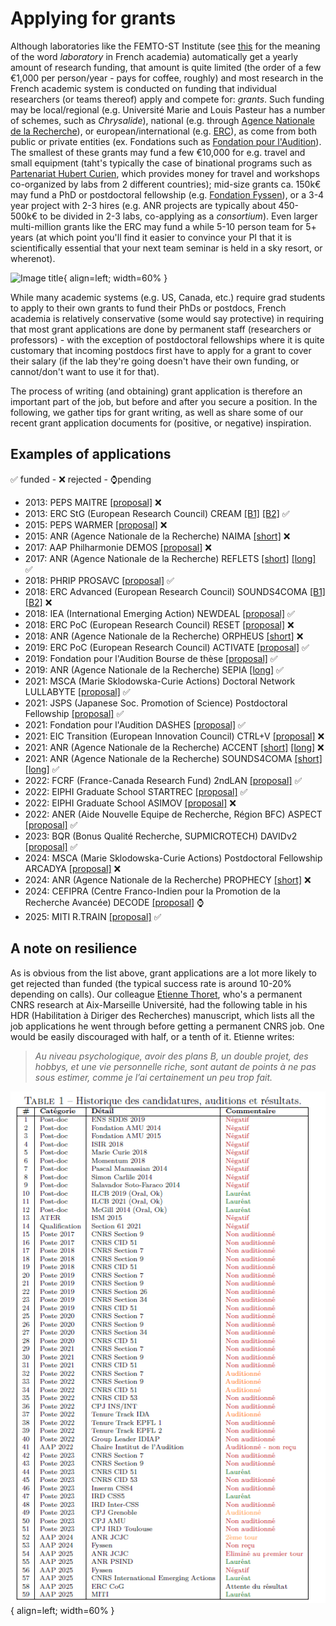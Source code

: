 # Applying for grants

Although laboratories like the FEMTO-ST Institute (see [this](../../../about-the-lab/about-the-team-dept-and-institute/#about-labs-teams-and-groups) for the meaning of the word _laboratory_ in French academia) automatically get a yearly amount of research funding, that amount is quite limited (the order of a few €1,000 per person/year - pays for coffee, roughly) and most research in the French academic system is conducted on funding that individual researchers (or teams thereof) apply and compete for: _grants_. Such funding may be local/regional (e.g. Université Marie and Louis Pasteur has a number of schemes, such as _Chrysalide_), national (e.g. through [Agence Nationale de la Recherche](https://anr.fr/)), or european/international (e.g. [ERC](https://erc.europa.eu/homepage)), as come from both public or private entities (ex. Fondations such as [Fondation pour l'Audition](https://www.fondationpourlaudition.org/)). The smallest of these grants may fund a few €10,000 for e.g. travel and small equipment (taht's typically the case of binational programs such as [Partenariat Hubert Curien](https://www.campusfrance.org/fr/phc), which provides money for travel and workshops co-organized by labs from 2 different countries); mid-size grants ca. 150k€ may fund a PhD or postdoctoral fellowship (e.g. [Fondation Fyssen](https://www.fondationfyssen.fr/en/our-actions/study-grants/)), or a 3-4 year project with 2-3 hires (e.g. ANR projects are typically about 450-500k€ to be divided in 2-3 labs, co-applying as a _consortium_). Even larger multi-million grants like the ERC may fund a while 5-10 person team for 5+ years (at which point you'll find it easier to convince your PI that it is scientifically essential that your next team seminar is held in a sky resort, or wherenot). 

![Image title](http://www.phdcomics.com/comics/archive/phd092713s.gif){ align=left; width=60% }

While many academic systems (e.g. US, Canada, etc.) require grad students to apply to their own grants to fund their PhDs or postdocs, French academia is relatively conservative (some would say protective) in requiring that most grant applications are done by permanent staff (researchers or professors) - with the exception of postdoctoral fellowships where it is quite customary that incoming postdocs first have to apply for a grant to cover their salary (if the lab they're going doesn't have their own funding, or cannot/don't want to use it for that). 

The process of writing (and obtaining) grant application is therefore an important part of the job, but before and after you secure a position. In the following, we gather tips for grant writing, as well as share some of our recent grant application documents for (positive, or negative) inspiration. 


## Examples of applications 

:white_check_mark: funded - :x: rejected - :watch:pending

- 2013: PEPS MAITRE [[proposal]](../../downloads/grants/PEPS_2013_MAITRE.pdf) :x:
- 2013: ERC StG (European Research Council) CREAM [[B1]](../../downloads/grants/ERC_StG_2013_CREAM_B1.pdf) [[B2]](../../downloads/grants/ERC_StG_2013_CREAM_B2.pdf) :white_check_mark:
- 2015: PEPS WARMER [[proposal]](../../downloads/grants/PEPS_2015_WARMER.pdf) :x:
- 2015: ANR (Agence Nationale de la Recherche) NAIMA [[short]](../../downloads/grants/ANR_2015_NAIMA_short.pdf)  :x:
- 2017: AAP Philharmonie DEMOS [[proposal]](../../downloads/grants/PHILHARMONIE_DEMOS_2017.pdf) :x:
- 2017: ANR (Agence Nationale de la Recherche) REFLETS [[short]](../../downloads/grants/ANR_2017_REFLETS_short.pdf) [[long]](../../downloads/grants/ANR_2017_REFLETS_long.pdf) :white_check_mark:
- 2018: PHRIP PROSAVC [[proposal]](../../downloads/grants/PHRIP_2018_PROSAVC.pdf) :white_check_mark:
- 2018: ERC Advanced (European Research Council) SOUNDS4COMA [[B1]](../../downloads/grants/ERC_ADV_2018_SOUNDS4COMA_B1.pdf) [[B2]](../../downloads/grants/ERC_ADV_2018_SOUNDS4COMA_B2.pdf) :x:
- 2018: IEA (International Emerging Action) NEWDEAL [[proposal]](../../downloads/grants/IEA_2018_NEWDEAL.pdf) :white_check_mark:
- 2018: ERC PoC (European Research Council) RESET [[proposal]](../../downloads/grants/ERC_POC_2018_RESET.pdf) :x:
- 2018: ANR (Agence Nationale de la Recherche) ORPHEUS [[short]](../../downloads/grants/ANR_2018_ORPHEUS_short.pdf) :x:
- 2019: ERC PoC (European Research Council) ACTIVATE [[proposal]](../../downloads/grants/ERC_POC_2019_ACTIVATE.pdf) :white_check_mark:
- 2019: Fondation pour l'Audition Bourse de thèse [[proposal]](../../downloads/grants/FPA_2019_THESE.pdf) :white_check_mark:
- 2019: ANR (Agence Nationale de la Recherche) SEPIA  [[long]](../../downloads/grants/ANR_2019_SEPIA_long.pdf) :white_check_mark:
- 2021: MSCA (Marie Sklodowska-Curie Actions) Doctoral Network LULLABYTE [[proposal]](../../downloads/grants/MSCA_DN_2021_LULLABYTE.pdf) :white_check_mark:
- 2021: JSPS (Japanese Soc. Promotion of Science) Postdoctoral Fellowship [[proposal]](../../downloads/grants/JSPS_2021_GUEROUAOU.pdf) :white_check_mark:
- 2021: Fondation pour l'Audition DASHES [[proposal]](../../downloads/grants/FPA_2021_DASHES.pdf) :white_check_mark:
- 2021: EIC Transition (European Innovation Council) CTRL+V [[proposal]](../../downloads/grants/EIC_Transition_2021_CTRLV.pdf) :x:
- 2021: ANR (Agence Nationale de la Recherche) ACCENT [[short]](../../downloads/grants/ANR_2021_ACCENT_short.pdf) [[long]](../../downloads/grants/ANR_2021_ACCENT_long.pdf) :x:
- 2021: ANR (Agence Nationale de la Recherche) SOUNDS4COMA [[short]](../../downloads/grants/ANR_2021_SOUNDS4COMA_short.pdf) [[long]](../../downloads/grants/ANR_2021_SOUNDS4COMA_long.pdf) :white_check_mark:
- 2022: FCRF (France-Canada Research Fund) 2ndLAN [[proposal]](../../downloads/grants/FCRF_2022_2NDLAN.pdf) :white_check_mark:
- 2022: EIPHI Graduate School STARTREC [[proposal]](../../downloads/grants/EIPHI_2022_STARTREC.pdf) :white_check_mark:
- 2022: EIPHI Graduate School ASIMOV [[proposal]](../../downloads/grants/EIPHI_2022_ASIMOV.pdf) :x:
- 2022: ANER (Aide Nouvelle Equipe de Recherche, Région BFC) ASPECT [[proposal]](../../downloads/grants/ANER_2022_ASPECT.pdf) :white_check_mark: 
- 2023: BQR (Bonus Qualité Recherche, SUPMICROTECH) DAVIDv2 [[proposal]](../../downloads/grants/BQR_2023_DAVIDV2.pdf) :white_check_mark:
- 2024: MSCA (Marie Sklodowska-Curie Actions) Postdoctoral Fellowship ARCADYA [[proposal]](../../downloads/grants/MSCA_2024_ARCADYA.pdf) :x:
- 2024: ANR (Agence Nationale de la Recherche) PROPHECY [[short]](../../downloads/grants/ANR_2024_PROPHECY_short.pdf) :x:
- 2024: CEFIPRA (Centre Franco-Indien pour la Promotion de la Recherche Avancée) DECODE [[proposal]](../../downloads/grants/CEFIPRA_2024_DECODE.pdf) :watch:
- 2025: MITI R.TRAIN [[proposal]](../../downloads/grants/MITI_2025_RTRAIN.pdf) :white_check_mark:

## A note on resilience

As is obvious from the list above, grant applications are a lot more likely to get rejected than funded (the typical success rate is around 10-20% depending on calls). Our colleague [Etienne Thoret](http://etiennethoret.free.fr/index.html), who's a permanent CNRS research at Aix-Marseille Université, had the following table in his HDR (Habilitation à Diriger des Recherches) manuscript, which lists all the job applications he went through before getting a permanent CNRS job. One would be easily discouraged with half, or a tenth of it. Etienne writes:

> _Au niveau psychologique, avoir des plans B, un double projet, des hobbys, et une vie personnelle riche, sont autant de points à ne pas sous estimer, comme je l’ai certainement un peu trop fait._

![Image title](../../../downloads/resilience_thoret.png){ align=left; width=60% }


